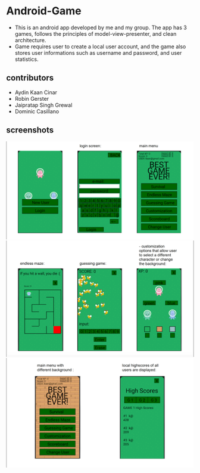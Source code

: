 # Android-Game
- This is an android app developed by me and my group. The app has 3 games, follows the principles of model-view-presenter, and clean architecture.
- Game requires user to create a local user account, and the game also stores user informations such as username and password, and user statistics.
## contributors
* Aydin Kaan Cinar
* Robin Gerster
* Jaipratap Singh Grewal
* Dominic Casillano
## screenshots
![alt text](https://github.com/aydinkaancinar/Android-Game/blob/master/Screenshots/Screen%20Shot%202020-01-13%20at%2016.49.54.png)
![alt text](https://github.com/aydinkaancinar/Android-Game/blob/master/Screenshots/Screen%20Shot%202020-01-13%20at%2016.50.14.png)
![alt text](https://github.com/aydinkaancinar/Android-Game/blob/master/Screenshots/Screen%20Shot%202020-01-13%20at%2016.50.27.png)
